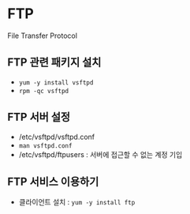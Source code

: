 # FTP
File Transfer Protocol

## FTP 관련 패키지 설치
- ```yum -y install vsftpd```
- ```rpm -qc vsftpd```

## FTP 서버 설정
- /etc/vsftpd/vsftpd.conf
- ```man vsftpd.conf```
- /etc/vsftpd/ftpusers : 서버에 접근할 수 없는 계정 기입

## FTP 서비스 이용하기
- 클라이언트 설치 : ```yum -y install ftp```



